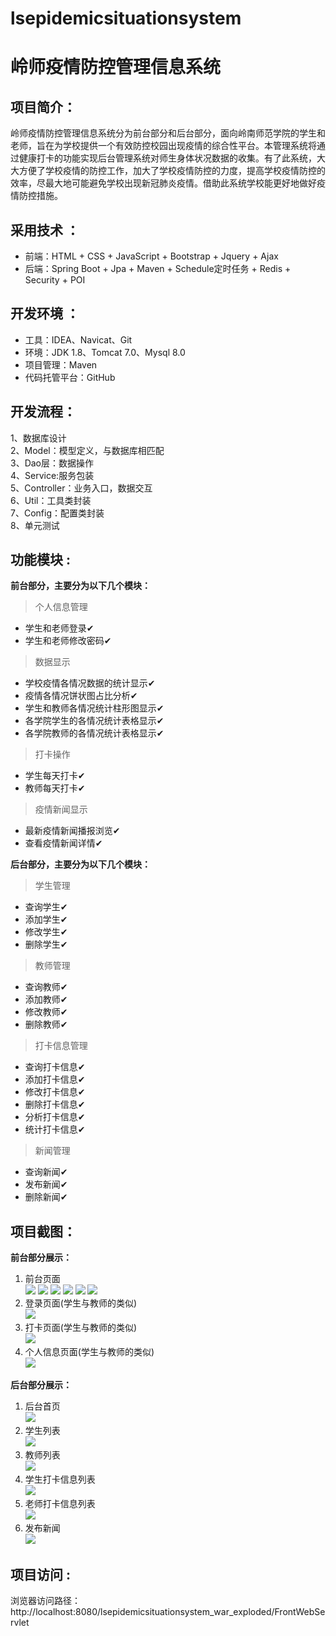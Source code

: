 # lsepidemicsituationsystem

# 岭师疫情防控管理信息系统

## 项目简介：

岭师疫情防控管理信息系统分为前台部分和后台部分，面向岭南师范学院的学生和老师，旨在为学校提供一个有效防控校园出现疫情的综合性平台。本管理系统将通过健康打卡的功能实现后台管理系统对师生身体状况数据的收集。有了此系统，大大方便了学校疫情的防控工作，加大了学校疫情防控的力度，提高学校疫情防控的效率，尽最大地可能避免学校出现新冠肺炎疫情。借助此系统学校能更好地做好疫情防控措施。


## 采用技术 ： 
- 前端：HTML + CSS + JavaScript + Bootstrap + Jquery + Ajax
- 后端：Spring Boot + Jpa + Maven + Schedule定时任务 + Redis + Security + POI

## 开发环境 ：
- 工具：IDEA、Navicat、Git
- 环境：JDK 1.8、Tomcat 7.0、Mysql 8.0
- 项目管理：Maven
- 代码托管平台：GitHub

## 开发流程：  
1、数据库设计  
2、Model：模型定义，与数据库相匹配  
3、Dao层：数据操作  
4、Service:服务包装  
5、Controller：业务入口，数据交互   
6、Util：工具类封装   
7、Config：配置类封装    
8、单元测试    


## 功能模块 :  

**前台部分，主要分为以下几个模块：**

> 个人信息管理

- 学生和老师登录✔
- 学生和老师修改密码✔

> 数据显示

- 学校疫情各情况数据的统计显示✔
- 疫情各情况饼状图占比分析✔
- 学生和教师各情况统计柱形图显示✔
- 各学院学生的各情况统计表格显示✔
- 各学院教师的各情况统计表格显示✔

> 打卡操作  

- 学生每天打卡✔
- 教师每天打卡✔

> 疫情新闻显示

- 最新疫情新闻播报浏览✔
- 查看疫情新闻详情✔

**后台部分，主要分为以下几个模块：**

> 学生管理

- 查询学生✔
- 添加学生✔
- 修改学生✔
- 删除学生✔

> 教师管理

- 查询教师✔
- 添加教师✔
- 修改教师✔
- 删除教师✔

> 打卡信息管理

- 查询打卡信息✔
- 添加打卡信息✔
- 修改打卡信息✔
- 删除打卡信息✔
- 分析打卡信息✔
- 统计打卡信息✔

> 新闻管理

- 查询新闻✔
- 发布新闻✔
- 删除新闻✔


## 项目截图：

**前台部分展示：**  

1. 前台页面  
![](https://img-blog.csdnimg.cn/20210317205831305.png?x-oss-process=image/watermark,type_ZmFuZ3poZW5naGVpdGk,shadow_10,text_aHR0cHM6Ly9ibG9nLmNzZG4ubmV0L3dlaXhpbl80MzU0ODMxMA==,size_16,color_FFFFFF,t_70)
![](https://img-blog.csdnimg.cn/2021031720583081.png?x-oss-process=image/watermark,type_ZmFuZ3poZW5naGVpdGk,shadow_10,text_aHR0cHM6Ly9ibG9nLmNzZG4ubmV0L3dlaXhpbl80MzU0ODMxMA==,size_16,color_FFFFFF,t_70)
![](https://img-blog.csdnimg.cn/20210317205829879.png?x-oss-process=image/watermark,type_ZmFuZ3poZW5naGVpdGk,shadow_10,text_aHR0cHM6Ly9ibG9nLmNzZG4ubmV0L3dlaXhpbl80MzU0ODMxMA==,size_16,color_FFFFFF,t_70)
![](https://img-blog.csdnimg.cn/20210317205829742.png?x-oss-process=image/watermark,type_ZmFuZ3poZW5naGVpdGk,shadow_10,text_aHR0cHM6Ly9ibG9nLmNzZG4ubmV0L3dlaXhpbl80MzU0ODMxMA==,size_16,color_FFFFFF,t_70)
![](https://img-blog.csdnimg.cn/20210317205829897.png?x-oss-process=image/watermark,type_ZmFuZ3poZW5naGVpdGk,shadow_10,text_aHR0cHM6Ly9ibG9nLmNzZG4ubmV0L3dlaXhpbl80MzU0ODMxMA==,size_16,color_FFFFFF,t_70)
![](https://img-blog.csdnimg.cn/20210317205829894.png?x-oss-process=image/watermark,type_ZmFuZ3poZW5naGVpdGk,shadow_10,text_aHR0cHM6Ly9ibG9nLmNzZG4ubmV0L3dlaXhpbl80MzU0ODMxMA==,size_16,color_FFFFFF,t_70)
2. 登录页面(学生与教师的类似)  
![](https://img-blog.csdnimg.cn/20210317205829941.png?x-oss-process=image/watermark,type_ZmFuZ3poZW5naGVpdGk,shadow_10,text_aHR0cHM6Ly9ibG9nLmNzZG4ubmV0L3dlaXhpbl80MzU0ODMxMA==,size_16,color_FFFFFF,t_70)
3. 打卡页面(学生与教师的类似)   
![](https://img-blog.csdnimg.cn/2021031720583076.png?x-oss-process=image/watermark,type_ZmFuZ3poZW5naGVpdGk,shadow_10,text_aHR0cHM6Ly9ibG9nLmNzZG4ubmV0L3dlaXhpbl80MzU0ODMxMA==,size_16,color_FFFFFF,t_70)
4. 个人信息页面(学生与教师的类似)    
![](https://img-blog.csdnimg.cn/20210317205829569.png?x-oss-process=image/watermark,type_ZmFuZ3poZW5naGVpdGk,shadow_10,text_aHR0cHM6Ly9ibG9nLmNzZG4ubmV0L3dlaXhpbl80MzU0ODMxMA==,size_16,color_FFFFFF,t_70)

**后台部分展示：**  

1. 后台首页  
![](https://img-blog.csdnimg.cn/20210317205830135.png?x-oss-process=image/watermark,type_ZmFuZ3poZW5naGVpdGk,shadow_10,text_aHR0cHM6Ly9ibG9nLmNzZG4ubmV0L3dlaXhpbl80MzU0ODMxMA==,size_16,color_FFFFFF,t_70)
2. 学生列表  
![](https://img-blog.csdnimg.cn/20210317205830123.png?x-oss-process=image/watermark,type_ZmFuZ3poZW5naGVpdGk,shadow_10,text_aHR0cHM6Ly9ibG9nLmNzZG4ubmV0L3dlaXhpbl80MzU0ODMxMA==,size_16,color_FFFFFF,t_70)
3. 教师列表  
![](https://img-blog.csdnimg.cn/2021031720583091.png?x-oss-process=image/watermark,type_ZmFuZ3poZW5naGVpdGk,shadow_10,text_aHR0cHM6Ly9ibG9nLmNzZG4ubmV0L3dlaXhpbl80MzU0ODMxMA==,size_16,color_FFFFFF,t_70)
4. 学生打卡信息列表  
![](https://img-blog.csdnimg.cn/20210317205830115.png?x-oss-process=image/watermark,type_ZmFuZ3poZW5naGVpdGk,shadow_10,text_aHR0cHM6Ly9ibG9nLmNzZG4ubmV0L3dlaXhpbl80MzU0ODMxMA==,size_16,color_FFFFFF,t_70)
5. 老师打卡信息列表  
![](https://img-blog.csdnimg.cn/20210317205830110.png?x-oss-process=image/watermark,type_ZmFuZ3poZW5naGVpdGk,shadow_10,text_aHR0cHM6Ly9ibG9nLmNzZG4ubmV0L3dlaXhpbl80MzU0ODMxMA==,size_16,color_FFFFFF,t_70)
6. 发布新闻  
![](https://img-blog.csdnimg.cn/20210317205829345.png?x-oss-process=image/watermark,type_ZmFuZ3poZW5naGVpdGk,shadow_10,text_aHR0cHM6Ly9ibG9nLmNzZG4ubmV0L3dlaXhpbl80MzU0ODMxMA==,size_16,color_FFFFFF,t_70)


## 项目访问 :  
浏览器访问路径：http://localhost:8080/lsepidemicsituationsystem_war_exploded/FrontWebServlet

